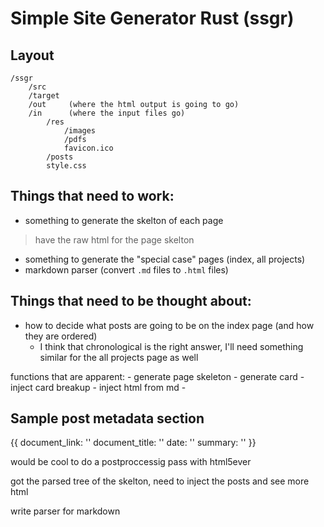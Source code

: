 # Simple Site Generator Rust (ssgr)

## Layout

```
/ssgr
    /src
    /target
    /out     (where the html output is going to go)
    /in      (where the input files go)
        /res
            /images
            /pdfs
            favicon.ico
        /posts
        style.css
```

## Things that need to work: 

 - something to generate the skelton of each page
> have the raw html for the page skelton 
 - something to generate the "special case" pages (index, all projects)
 - markdown parser (convert `.md` files to `.html` files)

## Things that need to be thought about:

 - how to decide what posts are going to be on the index page (and how they are ordered)
    * I think that chronological is the right answer, I'll need something similar for the all projects page as well


functions that are apparent:
    - generate page skeleton
    - generate card
    - inject card breakup
    - inject html from md
    - 


## Sample post metadata section

{{
document_link: ''
document_title: ''
date: ''
summary: ''
}}


would be cool to do a postproccessig pass with html5ever 

got the parsed tree of the skelton, need to inject the posts and see more html

write parser for markdown
